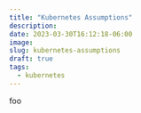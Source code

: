 ```yaml
---
title: "Kubernetes Assumptions"
description:
date: 2023-03-30T16:12:18-06:00
image:
slug: kubernetes-assumptions
draft: true
tags:
  - kubernetes
---
```


foo

